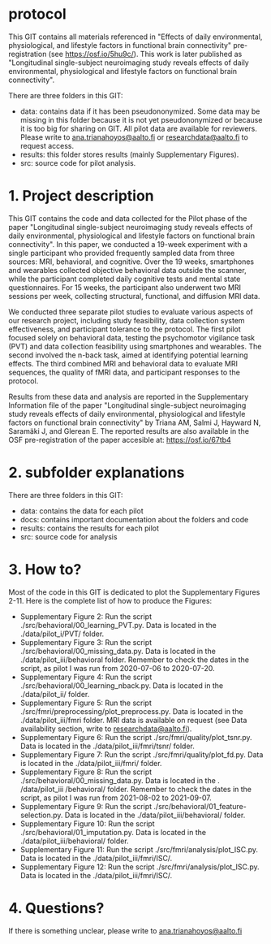 
# protocol
This GIT contains all materials referenced in "Effects of daily environmental, physiological, and lifestyle factors in functional brain connectivity" pre-registration (see https://osf.io/5hu9c/). This work is later published as "Longitudinal single-subject neuroimaging study reveals effects of daily environmental, physiological and lifestyle factors on functional brain connectivity".

There are three folders in this GIT:
* data: contains data if it has been pseudononymized. Some data may be missing in this folder because it is not yet pseudononymized or because it is too big for sharing on GIT. All pilot data are available for reviewers. Please write to ana.trianahoyos@aalto.fi or researchdata@aalto.fi to request access.
* results: this folder stores results (mainly Supplementary Figures). 
* src: source code for pilot analysis. 

# 1. Project description
This GIT contains the code and data collected for the Pilot phase of the paper "Longitudinal single-subject neuroimaging study reveals effects of daily environmental, physiological and lifestyle factors on functional brain connectivity". 
In this paper, we conducted a 19-week experiment with a single participant who provided frequently sampled data from three sources: MRI, behavioral, and cognitive. Over the 19 weeks, smartphones and wearables collected objective behavioral data outside the scanner, while the participant completed daily cognitive tests and mental state questionnaires. For 15 weeks, the participant also underwent two MRI sessions per week, collecting structural, functional, and diffusion MRI data.

We conducted three separate pilot studies to evaluate various aspects of our research project, including study feasibility, data collection system effectiveness, and participant tolerance to the protocol. The first pilot focused solely on behavioral data, testing the psychomotor vigilance task (PVT) and data collection feasibility using smartphones and wearables. The second involved the n-back task, aimed at identifying potential learning effects. The third combined MRI and behavioral data to evaluate MRI sequences, the quality of fMRI data, and participant responses to the protocol. 

Results from these data and analysis are reported in the Supplementary Information file of the paper "Longitudinal single-subject neuroimaging study reveals effects of daily environmental, physiological and lifestyle factors on functional brain connectivity" by Triana AM, Salmi J, Hayward N, Saramäki J, and Glerean E. The reported results are also available in the OSF pre-registration of the paper accesible at: https://osf.io/67tb4

# 2. subfolder explanations
There are three folders in this GIT:
- data: contains the data for each pilot
- docs: contains important documentation about the folders and code
- results: contains the results for each pilot
- src: source code for analysis

# 3. How to?
Most of the code in this GIT is dedicated to plot the Supplementary Figures 2-11. Here is the complete list of how to produce the Figures:

- Supplementary Figure 2: Run the script ./src/behavioral/00_learning_PVT.py. Data is located in the ./data/pilot_i/PVT/ folder. 
- Supplementary Figure 3: Run the script ./src/behavioral/00_missing_data.py. Data is located in the ./data/pilot_iii/behavioral folder. Remember to check the dates in the script, as pilot I was run from 2020-07-06 to 2020-07-20. 
- Supplementary Figure 4: Run the script ./src/behavioral/00_learning_nback.py. Data is located in the ./data/pilot_ii/ folder.
- Supplementary Figure 5: Run the script ./src/fmri/preprocessing/plot_preprocess.py. Data is located in the ./data/pilot_iii/fmri folder. MRI data is available on request (see Data availability section, write to researchdata@aalto.fi).
- Supplementary Figure 6: Run the script ./src/fmri/quality/plot_tsnr.py. Data is located in the ./data/pilot_iii/fmri/tsnr/ folder.
- Supplementary Figure 7: Run the script ./src/fmri/quality/plot_fd.py. Data is located in the ./data/pilot_iii/fmri/ folder.
- Supplementary Figure 8: Run the script ./src/behavioral/00_missing_data.py. Data is located in the . /data/pilot_iii
/behavioral/ folder. Remember to check the dates in the script, as pilot I was run from 2021-08-02 to 2021-09-07.
- Supplementary Figure 9: Run the script ./src/behavioral/01_feature-selection.py. Data is located in the ./data/pilot_iii/behavioral/ folder.
- Supplementary Figure 10: Run the script ./src/behavioral/01_imputation.py. Data is located in the ./data/pilot_iii/behavioral/ folder. 
- Supplementary Figure 11: Run the script ./src/fmri/analysis/plot_ISC.py. Data is located in the ./data/pilot_iii/fmri/ISC/.
- Supplementary Figure 12: Run the script ./src/fmri/analysis/plot_ISC.py. Data is located in the ./data/pilot_iii/fmri/ISC/.

# 4. Questions?
If there is something unclear, please write to ana.trianahoyos@aalto.fi
